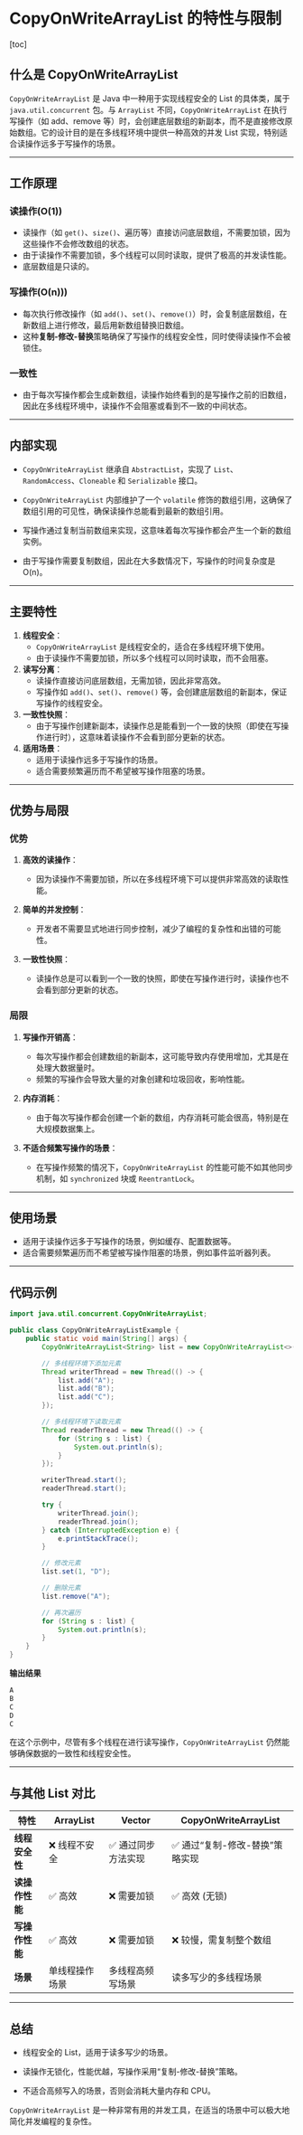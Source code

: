 # CopyOnWriteArrayList 的特性与限制

[toc]

## 什么是 CopyOnWriteArrayList

`CopyOnWriteArrayList` 是 Java 中一种用于实现线程安全的 List 的具体类，属于 `java.util.concurrent` 包。与 `ArrayList` 不同，`CopyOnWriteArrayList` 在执行写操作（如 add、remove 等）时，会创建底层数组的新副本，而不是直接修改原始数组。它的设计目的是在多线程环境中提供一种高效的并发 List 实现，特别适合读操作远多于写操作的场景。

---

## 工作原理

### 读操作(O(1))

- 读操作（如 `get()`、`size()`、遍历等）直接访问底层数组，不需要加锁，因为这些操作不会修改数组的状态。
- 由于读操作不需要加锁，多个线程可以同时读取，提供了极高的并发读性能。
- 底层数组是只读的。

### 写操作(O(n)))

- 每次执行修改操作（如 `add()`、`set()`、`remove()`）时，会复制底层数组，在新数组上进行修改，最后用新数组替换旧数组。
- 这种**复制-修改-替换**策略确保了写操作的线程安全性，同时使得读操作不会被锁住。

### 一致性

- 由于每次写操作都会生成新数组，读操作始终看到的是写操作之前的旧数组，因此在多线程环境中，读操作不会阻塞或看到不一致的中间状态。

---

## 内部实现

- `CopyOnWriteArrayList` 继承自 `AbstractList`，实现了 `List`、`RandomAccess`、`Cloneable` 和 `Serializable` 接口。

- `CopyOnWriteArrayList` 内部维护了一个 `volatile` 修饰的数组引用，这确保了数组引用的可见性，确保读操作总能看到最新的数组引用。
- 写操作通过复制当前数组来实现，这意味着每次写操作都会产生一个新的数组实例。
- 由于写操作需要复制数组，因此在大多数情况下，写操作的时间复杂度是 O(n)。

---

## 主要特性

1. **线程安全**：
   - `CopyOnWriteArrayList` 是线程安全的，适合在多线程环境下使用。
   - 由于读操作不需要加锁，所以多个线程可以同时读取，而不会阻塞。
2. **读写分离**：
   - 读操作直接访问底层数组，无需加锁，因此非常高效。
   - 写操作如 `add()`、`set()`、`remove()` 等，会创建底层数组的新副本，保证写操作的线程安全。
3. **一致性快照**：
   - 由于写操作创建新副本，读操作总是能看到一个一致的快照（即使在写操作进行时），这意味着读操作不会看到部分更新的状态。
4. **适用场景**：
   - 适用于读操作远多于写操作的场景。
   - 适合需要频繁遍历而不希望被写操作阻塞的场景。

---

## 优势与局限

### 优势

1. **高效的读操作**：
   - 因为读操作不需要加锁，所以在多线程环境下可以提供非常高效的读取性能。

2. **简单的并发控制**：
   - 开发者不需要显式地进行同步控制，减少了编程的复杂性和出错的可能性。

3. **一致性快照**：
   - 读操作总是可以看到一个一致的快照，即使在写操作进行时，读操作也不会看到部分更新的状态。

### 局限

1. **写操作开销高**：
   - 每次写操作都会创建数组的新副本，这可能导致内存使用增加，尤其是在处理大数据量时。
   - 频繁的写操作会导致大量的对象创建和垃圾回收，影响性能。

2. **内存消耗**：
   - 由于每次写操作都会创建一个新的数组，内存消耗可能会很高，特别是在大规模数据集上。

3. **不适合频繁写操作的场景**：
   - 在写操作频繁的情况下，`CopyOnWriteArrayList` 的性能可能不如其他同步机制，如 `synchronized` 块或 `ReentrantLock`。

---

## 使用场景

- 适用于读操作远多于写操作的场景，例如缓存、配置数据等。
- 适合需要频繁遍历而不希望被写操作阻塞的场景，例如事件监听器列表。

---

## 代码示例

```java
import java.util.concurrent.CopyOnWriteArrayList;

public class CopyOnWriteArrayListExample {
    public static void main(String[] args) {
        CopyOnWriteArrayList<String> list = new CopyOnWriteArrayList<>();

        // 多线程环境下添加元素
        Thread writerThread = new Thread(() -> {
            list.add("A");
            list.add("B");
            list.add("C");
        });

        // 多线程环境下读取元素
        Thread readerThread = new Thread(() -> {
            for (String s : list) {
                System.out.println(s);
            }
        });

        writerThread.start();
        readerThread.start();

        try {
            writerThread.join();
            readerThread.join();
        } catch (InterruptedException e) {
            e.printStackTrace();
        }

        // 修改元素
        list.set(1, "D");

        // 删除元素
        list.remove("A");

        // 再次遍历
        for (String s : list) {
            System.out.println(s);
        }
    }
}
```

**输出结果**

~~~bash
A
B
C
D
C
~~~

在这个示例中，尽管有多个线程在进行读写操作，`CopyOnWriteArrayList` 仍然能够确保数据的一致性和线程安全性。

---

## 与其他 List 对比

| **特性**       | **ArrayList**  | **Vector**          | **CopyOnWriteArrayList**        |
| -------------- | -------------- | ------------------- | ------------------------------- |
| **线程安全性** | ❌  线程不安全  | ✅  通过同步方法实现 | ✅  通过“复制-修改-替换”策略实现 |
| **读操作性能** | ✅  高效        | ❌  需要加锁         | ✅  高效 (无锁)                  |
| **写操作性能** | ✅  高效        | ❌  需要加锁         | ❌  较慢，需复制整个数组         |
| **场景**       | 单线程操作场景 | 多线程高频写场景    | 读多写少的多线程场景            |

---

## 总结

- 线程安全的 List，适用于读多写少的场景。

- 读操作无锁化，性能优越，写操作采用“复制-修改-替换”策略。

- 不适合高频写入的场景，否则会消耗大量内存和 CPU。

`CopyOnWriteArrayList` 是一种非常有用的并发工具，在适当的场景中可以极大地简化并发编程的复杂性。